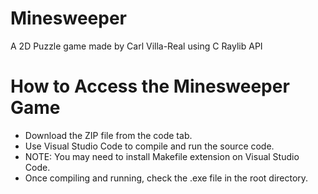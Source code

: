 # Minesweeper

A 2D Puzzle game made by Carl Villa-Real using C Raylib API

# How to Access the Minesweeper Game

- Download the ZIP file from the code tab.
- Use Visual Studio Code to compile and run the source code.
- NOTE: You may need to install Makefile extension on Visual Studio Code.
- Once compiling and running, check the .exe file in the root directory.
